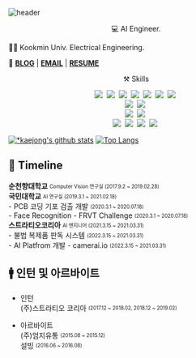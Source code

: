 ![header](https://capsule-render.vercel.app/api?type=waving&color=3eb489&height=250&section=header&text=JongJin%20Lee&fontSize=70&animation=fadeIn&fontAlignY=38&desc=%20&descAlignY=62&descAlign=62)


<p align="center"> 
   💻 AI Engineer.  
   
   👩‍🎓   Kookmin Univ. Electrical Engineering.  
   
   📌 **[BLOG](https://http://kaejong2.github.io/about/)** |
   **[EMAIL](mailto:kaejong2@gmail.com)** |
   **[RESUME](https://programmers.co.kr/pr/jongjin)**
</p>


<p align="center">⚒️ Skills</p>
<p align="center">
  <img src="https://img.shields.io/badge/Python-3766AB?style=flat-square&logo=Python&logoColor=white"/></a>&nbsp 
  <img src="https://img.shields.io/badge/-Python-3776AB?style=flat-square&logo=Python&logoColor=white"/></a>&nbsp
  <img src="https://img.shields.io/badge/-PyTorch-EE4C2C?style=flat-square&logo=PyTorch&logoColor=white"/></a>&nbsp 
  <img src="https://img.shields.io/badge/-Numpy-013243?style=flat-square&logo=Numpy&logoColor=white"/></a>&nbsp 
  <img src="https://img.shields.io/badge/-Jupyter-F37626?style=flat-square&logo=Jupyter&logoColor=black"/></a>&nbsp 
  <img src="https://img.shields.io/badge/-Pandas-150458?style=flat-square&logo=Pandas&logoColor=white"/></a>&nbsp 
  <img src="https://img.shields.io/badge/-OpenCV-5C3EE8?style=flat-square&logo=OpenCV&logoColor=white"/></a>&nbsp 
  <br>
  <img src="https://img.shields.io/badge/-Django-092E20?style=flat-square&logo=django&logoColor=white"/></a>&nbsp 
  <img src="https://img.shields.io/badge/-Flask-000000?style=flat-square&logo=Flask&logoColor=white"/></a>&nbsp 
  <br>
  <img src="https://img.shields.io/badge/-Docker-2496ED?style=flat-square&logo=Docker&logoColor=white"/></a>&nbsp 
  <img src="https://img.shields.io/badge/-Kubernetes-326CE5?style=flat-square&logo=Kubernetes&logoColor=black"/></a>&nbsp 
  <br>
  <img src="https://img.shields.io/badge/-Linux-FCC624?style=flat-square&logo=Linux&logoColor=black"/></a>&nbsp 
  <img src="(https://img.shields.io/badge/-Ubuntu-E95420?style=flat-square&logo=Ubuntu&logoColor=black"/></a>&nbsp 
  <img src="https://img.shields.io/badge/-Github-181717?style=flat-square&logo=Github&logoColor=white"/></a>&nbsp 
  <img src="https://img.shields.io/badge/-Vim-019733?style=flat-square&logo=Vim&logoColor=white"/></a>&nbsp 
</p>



[![*kaejong's github stats](https://github-readme-stats.vercel.app/api?username=kaejong2)](https://github.com/kaejong2)
[![Top Langs](https://github-readme-stats.vercel.app/api/top-langs/?username=kaejong2)](https://github.com/kaejong2/github-readme-stats)


<h2>📖 Timeline</h2>

**순천향대학교**  <sub><sup> Computer Vision 연구실 (2017.9.2 ~ 2019.02.28)</sup></sub>   
**국민대학교**  <sub><sup> AI 연구실 (2019.3.1 ~ 2021.02.18)</sup></sub>  
    - PCB 코딩 기포 검출 개발 <sub><sup> (2020.3.1 ~ 2020.07.18)</sup></sub>  
    - Face Recognition - FRVT Challenge <sub><sup> (2020.3.1 ~ 2020.07.18)</sup></sub>  
**스트라티오코리아**  <sub><sup> AI 엔지니어 (2021.3.15 ~ 2021.03.31)</sup></sub>  
    - 불법 복제품 판독 시스템 <sub><sup> (2022.3.15 ~ 2021.03.31)</sup></sub>  
    - AI Platfrom 개발 - camerai.io <sub><sup> (2022.3.15 ~ 2021.03.31)</sup></sub>  


<h2>🚹 인턴 및 아르바이트 </h2>

- 인턴  
    (주)스트라티오 코리아 <sub><sup>(2017.12 ~ 2018.02, 2018.12 ~ 2019.02)</sup></sub>    

- 아르바이트  
    (주)엄지유통 <sub><sup>(2015.08 ~ 2015.12)</sup></sub>    
    설빙 <sub><sup>(2016.06 ~ 2016.08)</sup></sub>    
<!--
**kaejong2/kaejong2** is a ✨ _special_ ✨ repository because its `README.md` (this file) appears on your GitHub profile.

Here are some ideas to get you started:

- 🔭 I’m currently working on ...
- 🌱 I’m currently learning ...
- 👯 I’m looking to collaborate on ...
- 🤔 I’m looking for help with ...
- 💬 Ask me about ...
- 📫 How to reach me: ...
- 😄 Pronouns: ...
- ⚡ Fun fact: ...
-->

